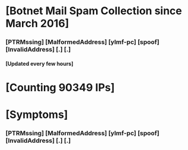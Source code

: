 # [Botnet Mail Spam Collection since March 2016]
### [PTRMssing] [MalformedAddress] [ylmf-pc] [spoof] [InvalidAddress] [.] [.]
#### [Updated every few hours]

# [Counting 90349 IPs]

# [Symptoms] 
###   [PTRMssing] [MalformedAddress] [ylmf-pc] [spoof] [InvalidAddress] [.] [.]

